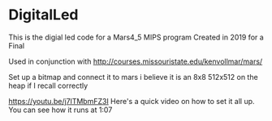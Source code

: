 # DigitalLed
This is the digial led code for a Mars4_5 MIPS program
Created in 2019 for a Final 

Used in conjunction with http://courses.missouristate.edu/kenvollmar/mars/

Set up a bitmap and connect it to mars i believe it is an 8x8 512x512 on the heap if I recall correctly 

https://youtu.be/j7lTMbmFZ3I Here's a quick video on how to set it all up. You can see how it runs at 1:07
